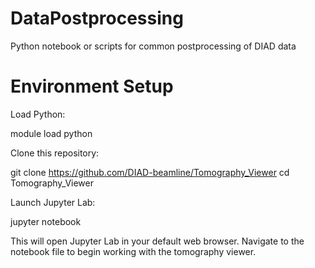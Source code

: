 # DataPostprocessing
Python notebook or scripts for common postprocessing of DIAD data

# Environment Setup

Load Python:

module load python

Clone this repository:

git clone https://github.com/DIAD-beamline/Tomography_Viewer
cd Tomography_Viewer

Launch Jupyter Lab:

jupyter notebook

This will open Jupyter Lab in your default web browser. Navigate to the notebook file to begin working with the tomography viewer.
